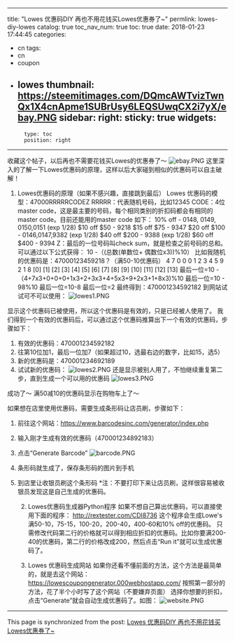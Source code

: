 
---
title: "Lowes 优惠码DIY 再也不用花钱买Lowes优惠券了~"
permlink: lowes-diy-lowes
catalog: true
toc_nav_num: true
toc: true
date: 2018-01-23 17:44:45
categories:
- cn
tags:
- cn
- coupon
- lowes
thumbnail: https://steemitimages.com/DQmcAWTvizTwnQx1X4cnApme1SUBrUsy6LEQSUwqCX2i7yX/ebay.PNG
sidebar:
    right:
        sticky: true
widgets:
    -
        type: toc
        position: right
---


收藏这个帖子，以后再也不需要花钱买Lowes的优惠券了～
![ebay.PNG](https://steemitimages.com/DQmcAWTvizTwnQx1X4cnApme1SUBrUsy6LEQSUwqCX2i7yX/ebay.PNG)
这里深入的了解一下Lowes优惠码的原理，这样以后大家碰到相似的优惠码可以自主破解！

   1. Lowes优惠码的原理（如果不感兴趣，直接跳到最后）
Lowes 优惠码的模型：47000RRRRRCODEZ
RRRRR：代表随机号码，比如12345
CODE：4位master code，这是最主要的号码，每个相同类别的折扣码都会有相同的master code。目前还能用的master code 如下：
          10% off - 0148, 0149, 0150,0151 (exp 1/28)
          $10 off $50 - 9218
          $15 off $75 - 9347
          $20 off $100 - 0146,0147,9382 (exp 1/28)
          $40 off $200 - 9388 (exp 1/28)
          $60 off $400 - 9394 
Z：最后的一位号码叫check sum，就是检查之前号码的总和。可以通过以下公式获得：
10 -（(总数(单数位+ 偶数位x3))%10）
比如我随机的优惠码是：47000123459218？（满50-10优惠码）
 4    7     0     0    0     1     2     3     4     5     9       2      1       8 
[0] [1]  [2]  [3] [4]  [5]  [6]  [7]  [8]  [9] [10] [11] [12]  [13]
最后一位=10 -（4+7x3+0+0+0+1x3+2+3x3+4+5x3+9+2x3+1+8x3)%10
最后一位=10 - 98%10
最后一位=10-8
最后一位=2
最终得到：470001234592182
到网站试试可不可以使用：
![lowes1.PNG](https://steemitimages.com/DQmNqRbmRfAYSf8q5Quxm2KuwcSsP2GwCGkRNnkmH9ecZTV/lowes1.PNG)

显示这个优惠码已被使用，所以这个优惠码是有效的，只是已经被人使用了。
我们得到一个有效的优惠码后，可以通过这个优惠码推算出下一个有效的优惠码，步骤如下：
1. 有效的优惠码：470001234592182
2. 往第10位加1，最后一位加7（如果超过10，选最右边的数字，比如15，选5）
3. 新的优惠码是：470001234692189
4. 试试新的优惠码：
![lowes2.PNG](https://steemitimages.com/DQmak7S6EUeaX3zPNKZWENwFuwXTdKjFE2SSCu99UF6XweA/lowes2.PNG)
还是显示被别人用了，不怕继续重复第二步，直到生成一个可以用的优惠码
![lowes3.PNG](https://steemitimages.com/DQmd7PhqUWagX8fzF8jo9APQ8o1nn7Uqoaucd6CABUaaCxL/lowes3.PNG)

成功了～ 满50减10的优惠码显示在购物车上了～

如果想在店里使用优惠码，需要生成条形码让店员刷，步骤如下：
1. 前往这个网站：https://www.barcodesinc.com/generator/index.php
2. 输入刚才生成有效的优惠码（470001234892183）
3. 点击“Generate Barcode”
![barcode.PNG](https://steemitimages.com/DQmcp1BLHqJ5yN9k4jdGUyYsyQTCMg38AqFeMkL3jQ9REdC/barcode.PNG)
4. 条形码就生成了，保存条形码的图片到手机
5. 到店里让收银员刷这个条形码
*注：不要打印下来让店员刷，这样很容易被收银员发现这是自己生成的优惠码。


   2.  Lowes优惠码生成器Python程序
如果不想自己算出优惠码，可以直接使用下面的程序：
http://rextester.com/CDI8736
这个程序会生成Lowe's 满50-10，75-15，100-20，200-40，400-60和10% off的优惠码。
只需修改代码第二行的价格就可以得到相应折扣的优惠码。比如你要满200-40的优惠码，第二行的价格改成200，然后点击“Run it"就可以生成优惠码了。


   3. Lowes 优惠码生成网站
如果你还看不懂前面的方法，这个方法是最简单的，就是去这个网站：https://lowescoupongenerator.000webhostapp.com/
按照第一部分的方法，花了半个小时写了这个网站（不要嫌弃页面）
选择你想要的折扣，点击“Generate”就会自动生成优惠码了。如图：
![website.PNG](https://steemitimages.com/DQmauiiTDzP8hDLMgYtykvRoAXnQMZD1d3o4XjQh9tz4arw/website.PNG)

- - -

This page is synchronized from the post: [Lowes 优惠码DIY 再也不用花钱买Lowes优惠券了~](https://steemit.com/@ericet/lowes-diy-lowes)
